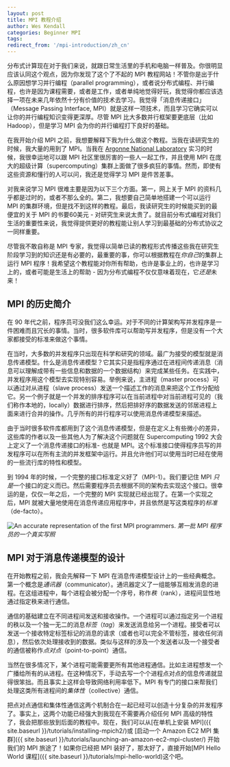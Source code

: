 ```yaml
---
layout: post
title: MPI 教程介绍
author: Wes Kendall
categories: Beginner MPI
tags:
redirect_from: '/mpi-introduction/zh_cn'
---
```


分布式计算现在对于我们来说，就跟日常生活里的手机和电脑一样普及。你很明显应该认同这个观点，因为你发现了这个了不起的 MPI 教程网站！不管你是出于什么原因想学习并行编程（parallel programming），或者说分布式编程、并行编程，也许是因为课程需要，或者是工作，或者单纯地觉得好玩，我觉得你都应该选择一项在未来几年依然十分有价值的技术去学习。我觉得「消息传递接口」（Message Passing Interface, MPI）就是这样一项技术，而且学习它确实可以让你的并行编程知识变得更深厚。尽管 MPI 比大多数并行框架要更底层（比如 Hadoop），但是学习 MPI 会为你的并行编程打下良好的基础。

在我开始介绍 MPI 之前，我想要解释下我为什么做这个教程。当我在读研究生的时候，我大量的用到了 MPI。当我在 [Argonne National Laboratory](http://www.anl.gov) 实习的时候，我很幸运地可以跟 MPI 社区里很厉害的一些人一起工作，并且使用 MPI 在庞大的超级计算（supercomputing）集群上面做了很多疯狂的事情。然而，即使有这些资源和懂行的人可以问，我还是觉得学习 MPI 是件苦差事。

对我来说学习 MPI 很难主要是因为以下三个方面。第一，网上关于 MPI 的资料几乎都是过时的，或者不那么全的。第二，我想要自己简单地搭建一个可以运行 MPI 的集群环境，但是找不到这样的教程。最后，我读研究生的时候能买到的最便宜的关于 MPI 的书要60美元 - 对研究生来说太贵了。就目前分布式编程对我们生活的重要性来说，我觉得提供更好的教程能让别人学习到最基础的分布式协议之一同样重要。

尽管我不敢自称是 MPI 专家，我觉得以简单已读的教程形式传播这些我在研究生阶段学习到的知识还是有必要的，最重要的事，你可以根据教程在*你自己*的集群上运行 MPI 程序！我希望这个教程能对你所有帮助，也许是事业上的，也许是学习上的，或者可能是生活上的帮助 - 因为分布式编程不仅仅意味着现在，它*还是*未来！

## MPI 的历史简介
在 90 年代之前，程序员可没我们这么幸运。对于不同的计算架构写并发程序是一件困难而且冗长的事情。当时，很多软件库可以帮助写并发程序，但是没有一个大家都接受的标准来做这个事情。

在当时，大多数的并发程序只出现在科学和研究的领域。最广为接受的模型就是消息传递模型。什么是消息传递模型？它其实只是指程序通过在进程间传递消息（消息可以理解成带有一些信息和数据的一个数据结构）来完成某些任务。在实践中，并发程序用这个模型去实现特别容易。举例来说，主进程（master process）可以通过对从进程（slave process）发送一个描述工作的消息来把这个工作分配给它。另一个例子就是一个并发的排序程序可以在当前进程中对当前进程可见的（我们称作本地的，locally）数据进行排序，然后把排好序的数据发送的邻居进程上面来进行合并的操作。几乎所有的并行程序可以使用消息传递模型来描述。

由于当时很多软件库都用到了这个消息传递模型，但是在定义上有些微小的差异，这些库的作者以及一些其他人为了解决这个问题就在 Supercomputing 1992 大会上定义了一个消息传递接口的标准- 也就是 MPI。这个标准接口使得程序员写的并发程序可以在所有主流的并发框架中运行。并且允许他们可以使用当时已经在使用的一些流行库的特性和模型。

到 1994 年的时候，一个完整的接口标准定义好了（MPI-1）。我们要记住 MPI *只是*一个接口的定义而已。然后需要程序员去根据不同的架构去实现这个接口。很幸运的是，仅仅一年之后，一个完整的 MPI 实现就已经出现了。在第一个实现之后，MPI 就被大量地使用在消息传递应用程序中，并且依然是写这类程序的*标准*（de-facto）。


![An accurate representation of the first MPI programmers.](../90s_nerd.jpg)
*第一批 MPI 程序员的一个真实写照*

## MPI 对于消息传递模型的设计
在开始教程之前，我会先解释一下 MPI 在消息传递模型设计上的一些经典概念。第一个概念是*通讯器*（communicator）。通讯器定义了一组能够互相发消息的进程。在这组进程中，每个进程会被分配一个序号，称作*秩*（rank），进程间显性地通过指定秩来进行通信。

通信的基础建立在不同进程间发送和接收操作。一个进程可以通过指定另一个进程的秩以及一个独一无二的消息*标签*（*tag*）来发送消息给另一个进程。接受者可以发送一个接收特定标签标记的消息的请求（或者也可以完全不管标签，接收任何消息），然后依次处理接收到的数据。类似与这样的涉及一个发送者以及一个接受者的通信被称作*点对点*（point-to-point）通信。


当然在很多情况下，某个进程可能需要更所有其他进程通信。比如主进程想发一个广播给所有的从进程。在这种情况下，手动去写一个个进程点对点的信息传递就显得很笨拙。而且事实上这样会导致网络利用率低下。MPI 有专门的接口来帮我们处理这类所有进程间的*集体性*（collective）通信。

把点对点通信和集体性通信这两个机制合在一起已经可以创造十分复杂的并发程序了。事实上，这两个功能已经强大到我现在不需要再介绍任何 MPI 高级的特性了，我会把那些放到后面的教程中。现在，我们可以从[在单机上安装 MPI]({{ site.baseurl }}/tutorials/installing-mpich2/)或 [启动一个 Amazon EC2 MPI 集群]({{ site.baseurl }}/tutorials/launching-an-amazon-ec2-mpi-cluster/) 开始我们的 MPI 旅途了！如果你已经把 MPI 装好了，那太好了，直接开始[MPI Hello World 课程]({{ site.baseurl }}/tutorials/mpi-hello-world)这个吧。
